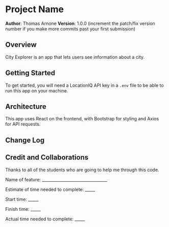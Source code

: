 # Project Name

**Author**: Thomas Arnone
**Version**: 1.0.0 (increment the patch/fix version number if you make more commits past your first submission)

## Overview

City Explorer is an app that lets users see information about a city.

## Getting Started

To get started, you will need a LocationIQ API key in a `.env` file to be able to run this app on your machine.

## Architecture

This app uses React on the frontend, with Bootstrap for styling and Axios for API requests.

## Change Log
<!-- Use this area to document the iterative changes made to your application as each feature is successfully implemented. Use time stamps. Here's an example:

01-01-2001 4:59pm - Application now has a fully-functional express server, with a GET route for the location resource. -->

## Credit and Collaborations

Thanks to all of the students who are going to help me through this code.





Name of feature: ________________________________

Estimate of time needed to complete: _____

Start time: _____

Finish time: _____

Actual time needed to complete: _____


